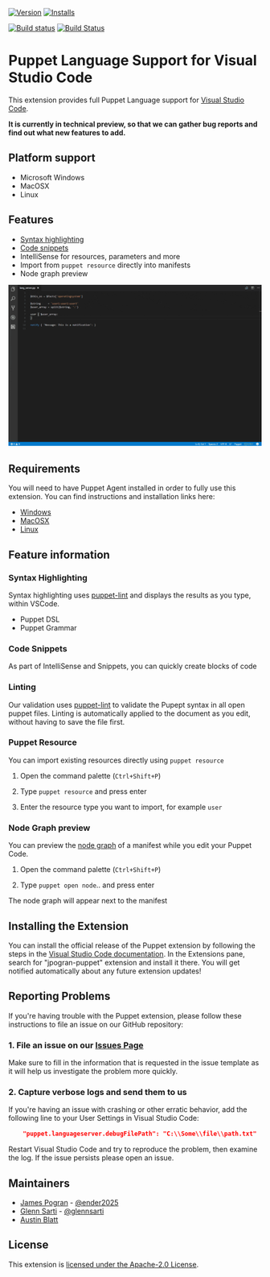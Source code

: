 
[![Version](https://vsmarketplacebadge.apphb.com/version-short/jpogran.puppet-vscode.svg)](https://marketplace.visualstudio.com/items?itemName=jpogran.puppet-vscode) [![Installs](https://vsmarketplacebadge.apphb.com/installs/jpogran.puppet-vscode.svg)](https://marketplace.visualstudio.com/items?itemName=jpogran.puppet-vscode)

[![Build status](https://ci.appveyor.com/api/projects/status/kwt06e0lgs70us4c/branch/master?svg=true)](https://ci.appveyor.com/project/jpogran/puppet-vscode) [![Build Status](https://travis-ci.org/jpogran/puppet-vscode.svg?branch=master)](https://travis-ci.org/jpogran/puppet-vscode)

# Puppet Language Support for Visual Studio Code

This extension provides full Puppet Language support for [Visual Studio Code](https://code.visualstudio.com/).

**It is currently in technical preview, so that we can gather bug reports and find out what new features to add.**

## Platform support

- Microsoft Windows
- MacOSX
- Linux

## Features

- [Syntax highlighting](#Syntax_Highlighting)
- [Code snippets](#Code_snippets)
- IntelliSense for resources, parameters and more
- Import from `puppet resource` directly into manifests
- Node graph preview


![Example of features](docs/assets/language_server.gif)

## Requirements

You will need to have Puppet Agent installed in order to fully use this extension. You can find instructions and installation links here:

* [Windows](https://docs.puppet.com/puppet/4.10/install_windows.html)
* [MacOSX](https://docs.puppet.com/puppet/4.10/install_osx.html)
* [Linux](https://docs.puppet.com/puppet/4.10/install_linux.html)

## Feature information

### Syntax Highlighting

Syntax highlighting uses [puppet-lint](https://github.com/rodjek/puppet-lint) and displays the results as you type, within VSCode.

- Puppet DSL
- Puppet Grammar

### Code Snippets

As part of IntelliSense and Snippets, you can quickly create blocks of code

### Linting

Our validation uses [puppet-lint](https://github.com/rodjek/puppet-lint) to validate the Pupept syntax in all open puppet files. Linting is automatically applied to the document as you edit, without having to save the file first.

### Puppet Resource

You can import existing resources directly using `puppet resource`

1. Open the command palette (`Ctrl+Shift+P`)

2. Type `puppet resource` and press enter

3. Enter the resource type you want to import, for example `user`

### Node Graph preview

You can preview the [node graph](https://puppet.com/blog/visualize-your-infrastructure-models) of a manifest while you edit your Puppet Code.

1. Open the command palette (`Ctrl+Shift+P`)

2. Type `puppet open node`.. and press enter

The node graph will appear next to the manifest

## Installing the Extension

You can install the official release of the Puppet extension by following the steps
in the [Visual Studio Code documentation](https://code.visualstudio.com/docs/editor/extension-gallery).
In the Extensions pane, search for "jpogran-puppet" extension and install it there.  You will
get notified automatically about any future extension updates!

## Reporting Problems

If you're having trouble with the Puppet extension, please follow these instructions
to file an issue on our GitHub repository:

### 1. File an issue on our [Issues Page](https://github.com/jpogran/puppet-vscode/issues)

Make sure to fill in the information that is requested in the issue template as it
will help us investigate the problem more quickly.

### 2. Capture verbose logs and send them to us

If you're having an issue with crashing or other erratic behavior, add the following
line to your User Settings in Visual Studio Code:

```json
    "puppet.languageserver.debugFilePath": "C:\\Some\\file\\path.txt"
```

Restart Visual Studio Code and try to reproduce the problem, then examine the log. If the issue persists please open an issue.

## Maintainers

- [James Pogran](https://github.com/jpogran) - [@ender2025](http://twitter.com/ender2025)
- [Glenn Sarti](https://github.com/glennsarti) - [@glennsarti](http://twitter.com/glennsarti)
- [Austin Blatt](https://github.com/austb)

## License

This extension is [licensed under the Apache-2.0 License](LICENSE.txt).